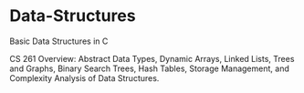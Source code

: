 # Data-Structures
Basic Data Structures in C

CS 261 Overview:  Abstract Data Types, Dynamic Arrays, Linked Lists, Trees and Graphs, Binary Search Trees, Hash Tables, Storage Management, and Complexity Analysis of Data Structures.
